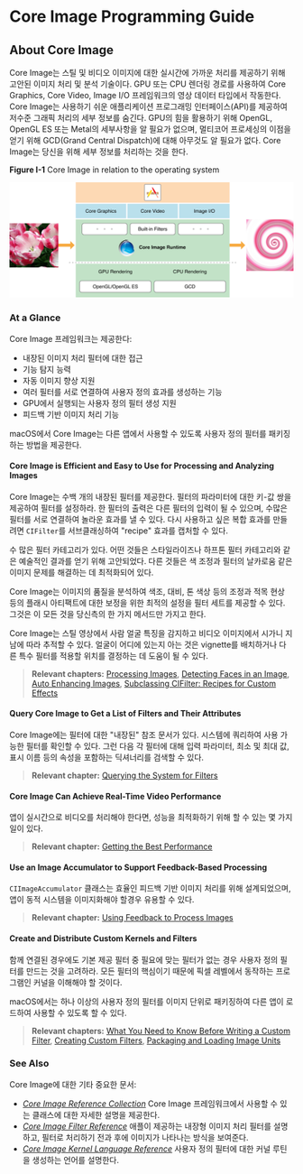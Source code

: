 # Core Image Programming Guide

## About Core Image <a id="pageTitle"></a>

Core Image는 스틸 및 비디오 이미지에 대한 실시간에 가까운 처리를 제공하기 위해 고안된 이미지 처리 및 분석 기술이다. GPU 또는 CPU 렌더링 경로를 사용하여 Core Graphics, Core Video, Image I/O 프레임워크의 영상 데이터 타입에서 작동한다. Core Image는 사용하기 쉬운 애플리케이션 프로그래밍 인터페이스\(API\)를 제공하여 저수준 그래픽 처리의 세부 정보를 숨긴다. GPU의 힘을 활용하기 위해 OpenGL, OpenGL ES 또는 Metal의 세부사항을 알 필요가 없으며, 멀티코어 프로세싱의 이점을 얻기 위해 GCD\(Grand Central Dispatch\)에 대해 아무것도 알 필요가 없다. Core Image는 당신을 위해 세부 정보를 처리하는 것을 한다.

**Figure I-1**  Core Image in relation to the operating system

![](../../.gitbook/assets/core_image_runtime.png)

### At a Glance

Core Image 프레임워크는 제공한다:

* 내장된 이미지 처리 필터에 대한 접근
* 기능 탐지 능력
* 자동 이미지 향상 지원
* 여러 필터를 서로 연결하여 사용자 정의 효과를 생성하는 기능
* GPU에서 실행되는 사용자 정의 필터 생성 지원
* 피드백 기반 이미지 처리 기능

macOS에서 Core Image는 다른 앱에서 사용할 수 있도록 사용자 정의 필터를 패키징하는 방법을 제공한다.

#### Core Image is Efficient and Easy to Use for Processing and Analyzing Images

Core Image는 수백 개의 내장된 필터를 제공한다. 필터의 파라미터에 대한 키-값 쌍을 제공하여 필터를 설정하라. 한 필터의 출력은 다른 필터의 입력이 될 수 있으며, 수많은 필터를 서로 연결하여 놀라운 효과를 낼 수 있다. 다시 사용하고 싶은 복합 효과를 만들려면 `CIFilter`를 서브클래싱하여 "recipe" 효과를 캡처할 수 있다.

수 많은 필터 카테고리가 있다. 어떤 것들은 스타일라이즈나 하프톤 필터 카테고리와 같은 예술적인 결과를 얻기 위해 고안되었다. 다른 것들은 색 조정과 필터의 날카로움 같은 이미지 문제를 해결하는 데 최적화되어 있다.

Core Image는 이미지의 품질을 분석하여 색조, 대비, 톤 색상 등의 조정과 적목 현상 등의 플래시 아티팩트에 대한 보정을 위한 최적의 설정을 필터 세트를 제공할 수 있다. 그것은 이 모든 것을 당신측의 한 가지 메서드만 가지고 한다.

Core Image는 스틸 영상에서 사람 얼굴 특징을 감지하고 비디오 이미지에서 시가니 지남에 따라 추적할 수 있다. 얼굴이 어디에 있는지 아는 것은 vignette를 배치하거나 다른 특수 필터를 적용할 위치를 결정하는 데 도움이 될 수 있다.

> **Relevant chapters:** [Processing Images](https://developer.apple.com/library/archive/documentation/GraphicsImaging/Conceptual/CoreImaging/ci_tasks/ci_tasks.html#//apple_ref/doc/uid/TP30001185-CH3-TPXREF101), [Detecting Faces in an Image](https://developer.apple.com/library/archive/documentation/GraphicsImaging/Conceptual/CoreImaging/ci_detect_faces/ci_detect_faces.html#//apple_ref/doc/uid/TP30001185-CH8-SW1), [Auto Enhancing Images](https://developer.apple.com/library/archive/documentation/GraphicsImaging/Conceptual/CoreImaging/ci_autoadjustment/ci_autoadjustmentSAVE.html#//apple_ref/doc/uid/TP30001185-CH11-SW1), [Subclassing CIFilter: Recipes for Custom Effects](https://developer.apple.com/library/archive/documentation/GraphicsImaging/Conceptual/CoreImaging/ci_filer_recipes/ci_filter_recipes.html#//apple_ref/doc/uid/TP30001185-CH4-SW1)

#### Query Core Image to Get a List of Filters and Their Attributes

Core Image에는 필터에 대한 "내장된" 참조 문서가 있다. 시스템에 쿼리하여 사용 가능한 필터를 확인할 수 있다. 그런 다음 각 필터에 대해 입력 파라미터, 최소 및 최대 값, 표시 이름 등의 속성을 포함하는 딕셔너리를 검색할 수 있다.

> **Relevant chapter:**  [Querying the System for Filters](https://developer.apple.com/library/archive/documentation/GraphicsImaging/Conceptual/CoreImaging/ci_concepts/ci_concepts.html#//apple_ref/doc/uid/TP30001185-CH2-TPXREF101)

#### Core Image Can Achieve Real-Time Video Performance

앱이 실시간으로 비디오를 처리해야 한다면, 성능을 최적화하기 위해 할 수 있는 몇 가지 일이 있다.

> **Relevant chapter:** [Getting the Best Performance](https://developer.apple.com/library/archive/documentation/GraphicsImaging/Conceptual/CoreImaging/ci_performance/ci_performance.html#//apple_ref/doc/uid/TP30001185-CH10-SW1)

#### Use an Image Accumulator to Support Feedback-Based Processing

`CIImageAccumulator` 클래스는 효율인 피드백 기반 이미지 처리를 위해 설계되었으며, 앱이 동적 시스템을 이미지화해야 할경우 유용할 수 있다.

> **Relevant chapter:**  [Using Feedback to Process Images](https://developer.apple.com/library/archive/documentation/GraphicsImaging/Conceptual/CoreImaging/ci_feedback_based/ci_feedback_based.html#//apple_ref/doc/uid/TP30001185-CH5-SW5)

#### Create and Distribute Custom Kernels and Filters

함께 연결된 경우에도 기본 제공 필터 중 필요에 맞는 필터가 없는 경우 사용자 정의 필터를 만드는 것을 고려하라. 모든 필터의 핵심이기 때문에 픽셀 레벨에서 동작하는 프로그램인 커널을 이해해야 할 것이다.

macOS에서는 하나 이상의 사용자 정의 필터를 이미지 단위로 패키징하여 다른 앱이 로드하여 사용할 수 있도록 할 수 있다.

> **Relevant chapters:** [What You Need to Know Before Writing a Custom Filter](https://developer.apple.com/library/archive/documentation/GraphicsImaging/Conceptual/CoreImaging/ci_advanced_concepts/ci.advanced_concepts.html#//apple_ref/doc/uid/TP30001185-CH9-SW1), [Creating Custom Filters](https://developer.apple.com/library/archive/documentation/GraphicsImaging/Conceptual/CoreImaging/ci_custom_filters/ci_custom_filters.html#//apple_ref/doc/uid/TP30001185-CH6-TPXREF101), [Packaging and Loading Image Units](https://developer.apple.com/library/archive/documentation/GraphicsImaging/Conceptual/CoreImaging/ci_image_units/ci_image_units.html#//apple_ref/doc/uid/TP30001185-CH7-SW12)

### See Also

Core Image에 대한 기타 중요한 문서:

* [_Core Image Reference Collection_](https://developer.apple.com/documentation/coreimage) Core Image 프레임워크에서 사용할 수 있는 클래스에 대한 자세한 설명을 제공한다.
* [_Core Image Filter Reference_](https://developer.apple.com/library/archive/documentation/GraphicsImaging/Reference/CoreImageFilterReference/index.html#//apple_ref/doc/uid/TP40004346) 애플이 제공하는 내장형 이미지 처리 필터를 설명하고, 필터로 처리하기 전과 후에 이미지가 나타나는 방식을 보여준다.
* [_Core Image Kernel Language Reference_](https://developer.apple.com/library/archive/documentation/GraphicsImaging/Reference/CIKernelLangRef/Introduction/Introduction.html#//apple_ref/doc/uid/TP40004397) 사용자 정의 필터에 대한 커널 루틴을 생성하는 언어를 설명한다.


